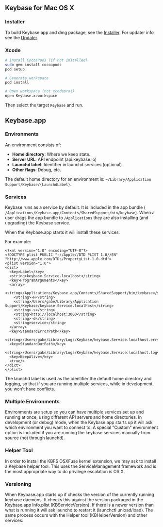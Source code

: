 ## Keybase for Mac OS X

### Installer

To build Keybase.app and dmg package, see the [Installer](https://github.com/keybase/client/tree/master/osx/Install/README.md). For updater info see the [Updater](https://github.com/keybase/client/tree/master/osx/Install/Updater/README.md).

### Xcode

```sh
# Install CocoaPods (if not installed)
sudo gem install cocoapods
pod setup

# Generate workspace
pod install

# Open workspace (not xcodeproj)
open Keybase.xcworkspace
```

Then select the target ```Keybase``` and run.

## Keybase.app

### Environments

An environment consists of:

* **Home directory**: Where we keep state.
* **Server URL**: API endpoint (api.keybase.io)
* **Launchd label**: Identifier in launchd services (optional)
* **Other flags**: Debug, etc.

The default home directory for an environment is: `~/Library/Application Support/Keybase/{LaunchdLabel}`.

### Services

Keybase runs as a service by default. It is included in the app bundle ( `/Applications/Keybase.app/Contents/SharedSupport/bin/keybase`). When a user drags the app bundle to `/Applications` they are also installing (and upgrading) the Keybase service.

When the Keybase.app starts it will install these services.

For example:

```plist
<?xml version="1.0" encoding="UTF-8"?>
<!DOCTYPE plist PUBLIC "-//Apple//DTD PLIST 1.0//EN" "http://www.apple.com/DTDs/PropertyList-1.0.dtd">
<plist version="1.0">
<dict>
  <key>Label</key>
  <string>keybase.Service.localhost</string>
  <key>ProgramArguments</key>
  <array>
    <string>/Applications/Keybase.app/Contents/SharedSupport/bin/keybase</string>
    <string>-H</string>
    <string>/Users/gabe/Library/Application Support/Keybase/keybase.Service.localhost</string>
    <string>-s</string>
    <string>http://localhost:3000</string>
    <string>-d</string>
    <string>service</string>
  </array>
  <key>StandardErrorPath</key>
  <string>/Users/gabe/Library/Logs/Keybase/keybase.Service.localhost.err</string>
  <key>StandardOutPath</key>
  <string>/Users/gabe/Library/Logs/Keybase/keybase.Service.localhost.log</string>
  <key>KeepAlive</key>
  <true/>
</dict>
</plist>
```

The launchd label is used as the identifier the default home directory and logging, so that if you are running multiple services, while in development, you won't have conflicts.

### Multiple Environments

Environments are setup so you can have multiple services set up and running at once, using different API servers and home directories. In development (or debug) mode, when the Keybase.app starts up it will ask which environment you want to connect to. A special "Custom" environment option is included if you are running the keybase services manually from source (not through launchd).

### Helper Tool

In order to install the KBFS OSXFuse kernel extension, we may ask to install a Keybase helper tool. This uses the ServiceManagement framework and is the most appropriate way to do privilege escalation is OS X.

### Versioning

When Keybase.app starts up if checks the version of the currently running keybase daemons. It checks this against the version packaged in the Keybase.app Info.plist (KBServiceVersion). If there is a newer version than what is running it will ask launchd to restart it (launchctl unload/load). The same process occurs with the Helper tool (KBHelperVersion) and other services.

